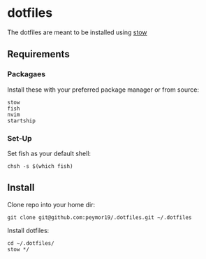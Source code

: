 # dotfiles
The dotfiles are meant to be installed using [stow](https://www.gnu.org/software/stow/manual/stow.html#:~:text=The%20approach%20used%20by%20Stow,from%20clutter%20from%20other%20packages.)

## Requirements

### Packagaes
Install these with your preferred package manager or from source:
```
stow
fish
nvim
startship
```

### Set-Up
Set fish as your default shell:
```
chsh -s $(which fish)
```

## Install
Clone repo into your home dir:
```
git clone git@github.com:peymor19/.dotfiles.git ~/.dotfiles
```
Install dotfiles:
```
cd ~/.dotfiles/
stow */
```

